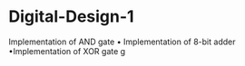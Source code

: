# Digital-Design-1
Implementation of AND gate • Implementation of 8-bit adder •Implementation of XOR gate
g
